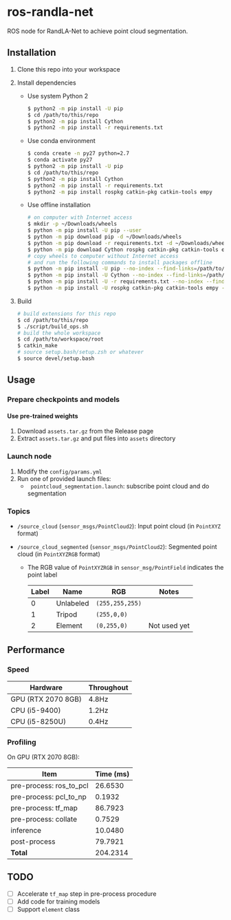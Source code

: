 # ros-randla-net
ROS node for RandLA-Net to achieve point cloud segmentation.


## Installation

1. Clone this repo into your workspace

2. Install dependencies

   - Use system Python 2

     ```bash
     $ python2 -m pip install -U pip
     $ cd /path/to/this/repo
     $ python2 -m pip install Cython
     $ python2 -m pip install -r requirements.txt
     ```

   - Use conda environment

     ```bash
     $ conda create -n py27 python=2.7
     $ conda activate py27
     $ python2 -m pip install -U pip
     $ cd /path/to/this/repo
     $ python2 -m pip install Cython
     $ python2 -m pip install -r requirements.txt
     $ python2 -m pip install rospkg catkin-pkg catkin-tools empy
     ```

   - Use offline installation

      ```bash
      # on computer with Internet access
      $ mkdir -p ~/Downloads/wheels
      $ python -m pip install -U pip --user
      $ python -m pip download pip -d ~/Downloads/wheels
      $ python -m pip download -r requirements.txt -d ~/Downloads/wheels
      $ python -m pip download Cython rospkg catkin-pkg catkin-tools empy -d ~/Downloads/wheels
      # copy wheels to computer without Internet access
      # and run the following commands to install packages offline
      $ python -m pip install -U pip --no-index --find-links=/path/to/wheels --user
      $ python -m pip install -U Cython --no-index --find-links=/path/to/wheels --user
      $ python -m pip install -U -r requirements.txt --no-index --find-links=/path/to/wheels --user
      $ python -m pip install -U rospkg catkin-pkg catkin-tools empy --no-index --find-links=/path/to/wheels --user
      ```

3. Build

   ```bash
   # build extensions for this repo
   $ cd /path/to/this/repo
   $ ./script/build_ops.sh
   # build the whole workspace
   $ cd /path/to/workspace/root
   $ catkin_make
   # source setup.bash/setup.zsh or whatever
   $ source devel/setup.bash
   ```

## Usage

### Prepare checkpoints and models

#### Use pre-trained weights

1. Download `assets.tar.gz` from the Release page
2. Extract `assets.tar.gz` and put files into `assets` directory

### Launch node

1. Modify the `config/params.yml`
2. Run one of provided launch files:
   - ` pointcloud_segmentation.launch`: subscribe point cloud and do segmentation

### Topics

- `/source_cloud` (`sensor_msgs/PointCloud2`): Input point cloud (in `PointXYZ` format)

- `/source_cloud_segmented` (`sensor_msgs/PointCloud2`): Segmented point cloud (in `PointXYZRGB` format)

  - The RGB value of ``PointXYZRGB`` in `sensor_msg/PointField` indicates the point label

    | Label | Name      | RGB             | Notes        |
    | ----- | --------- | --------------- | ------------ |
    | 0     | Unlabeled | `(255,255,255)` |              |
    | 1     | Tripod    | `(255,0,0)`     |              |
    | 2     | Element   | `(0,255,0)`     | Not used yet |

## Performance

### Speed

| Hardware           | Throughout |
| ------------------ | ---------- |
| GPU (RTX 2070 8GB) | 4.8Hz      |
| CPU (i5-9400)      | 1.2Hz      |
| CPU (i5-8250U)     | 0.4Hz      |

### Profiling

On GPU (RTX 2070 8GB):

| Item                    | Time (ms) |
| ----------------------- | --------- |
| pre-process: ros_to_pcl | 26.6530   |
| pre-process: pcl_to_np  | 0.1932    |
| pre-process: tf_map     | 86.7923   |
| pre-process: collate    | 0.7529    |
| inference               | 10.0480   |
| post-process            | 79.7921   |
| **Total**               | 204.2314  |

## TODO

- [ ] Accelerate `tf_map` step in pre-process procedure
- [ ] Add code for training models
- [ ] Support `element` class